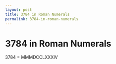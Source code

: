 ```yaml
---
layout: post
title: 3784 in Roman Numerals
permalink: 3784-in-roman-numerals
---
```


# 3784 in Roman Numerals

3784 = MMMDCCLXXXIV
